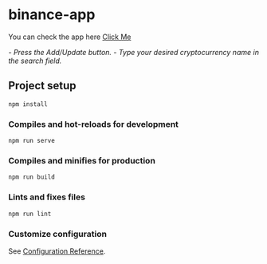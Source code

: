 # binance-app
You can check the app here [Click Me](https://cryptocurrency-wallet-six.vercel.app/)

*- Press the Add/Update button.*
*- Type your desired cryptocurrency name in the search field.*

## Project setup
```
npm install
```

### Compiles and hot-reloads for development
```
npm run serve
```

### Compiles and minifies for production
```
npm run build
```

### Lints and fixes files
```
npm run lint
```

### Customize configuration
See [Configuration Reference](https://cli.vuejs.org/config/).
